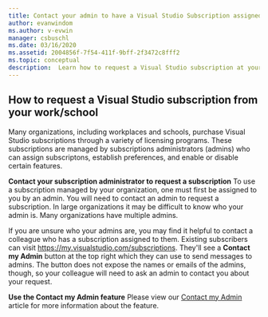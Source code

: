 ```yaml
---
title: Contact your admin to have a Visual Studio Subscription assigned | Microsoft Docs
author: evanwindom
ms.author: v-evwin
manager: csbuschl
ms.date: 03/16/2020
ms.assetid: 2004856f-7f54-411f-9bff-2f3472c8fff2
ms.topic: conceptual
description:  Learn how to request a Visual Studio subscription at your workplace.
---
```


## How to request a Visual Studio subscription from your work/school
Many organizations, including workplaces and schools, purchase Visual Studio subscriptions through a variety of licensing programs.  These subscriptions are managed by subscriptions administrators (admins) who can assign subscriptons, establish preferences, and enable or disable certain features.  

**Contact your subscription administrator to request a subscription**
To use a subscription managed by your organization, one must first be assigned to you by an admin.  You will need to contact an admin to request a subscription.  In large organizations it may be difficult to know who your admin is.  Many organizations have multiple admins.  

If you are unsure who your admins are, you may find it helpful to contact a colleague who has a subscription assigned to them.  Existing subscribers can visit https://my.visualstudio.com/subscriptions.  They'll see a **Contact my Admin** button at the top right which they can use to send messages to admins.  The button does not expose the names or emails of the admins, though, so your colleague will need to ask an admin to contact you about your request.  

**Use the Contact my Admin feature**
Please view our [Contact my Admin](../../../contact-my-admin.md) article for more information about the feature.